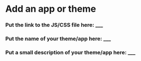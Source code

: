 # Add an app or theme
### Put the link to the JS/CSS file here: ___
### Put the name of your theme/app here: ___
### Put a small description of your theme/app here: ___
